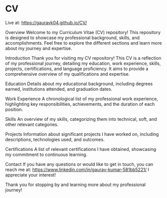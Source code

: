 # CV

Live at: https://gauravk04.github.io/CV/

Overview
Welcome to my Curriculum Vitae (CV) repository! This repository is designed to showcase my professional background, skills, and accomplishments. Feel free to explore the different sections and learn more about my journey and expertise.

Introduction
Thank you for visiting my CV repository! This CV is a reflection of my professional journey, detailing my education, work experience, skills, projects, certifications, and language proficiency. It aims to provide a comprehensive overview of my qualifications and expertise.

Education
Details about my educational background, including degrees earned, institutions attended, and graduation dates.

Work Experience
A chronological list of my professional work experience, highlighting key responsibilities, achievements, and the duration of each position.

Skills
An overview of my skills, categorizing them into technical, soft, and other relevant categories.

Projects
Information about significant projects I have worked on, including descriptions, technologies used, and outcomes.

Certifications
A list of relevant certifications I have obtained, showcasing my commitment to continuous learning.

Contact
If you have any questions or would like to get in touch, you can reach me at: https://www.linkedin.com/in/gaurav-kumar-581bb5221/ 
I appreciate your interest!

Thank you for stopping by and learning more about my professional journey!
